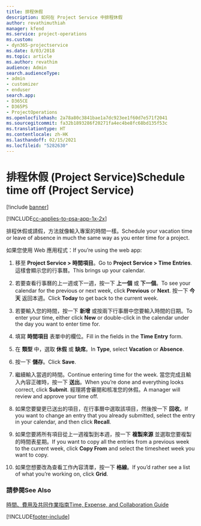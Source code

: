 ```yaml
---
title: 排程休假
description: 如何在 Project Service 中排程休假
author: revathimuthiah
manager: kfend
ms.service: project-operations
ms.custom:
- dyn365-projectservice
ms.date: 8/03/2018
ms.topic: article
ms.author: revathim
audience: Admin
search.audienceType:
- admin
- customizer
- enduser
search.app:
- D365CE
- D365PS
- ProjectOperations
ms.openlocfilehash: 2a78a80c3841bae1a7dc923ee1f60d7e571f2041
ms.sourcegitcommit: fa32b1893286f20271fa4ec4be8fc68bd135f53c
ms.translationtype: HT
ms.contentlocale: zh-HK
ms.lasthandoff: 02/15/2021
ms.locfileid: "5282630"
---
```

# <a name="schedule-time-off-project-service"></a><span data-ttu-id="9e97d-103">排程休假 (Project Service)</span><span class="sxs-lookup"><span data-stu-id="9e97d-103">Schedule time off (Project Service)</span></span>

[!include [banner](../includes/psa-now-project-operations.md)]

[!INCLUDE[cc-applies-to-psa-app-1x-2x](../includes/cc-applies-to-psa-app-1x-2x.md)]

<span data-ttu-id="9e97d-104">排程休假或請假，方法就像輸入專案的時間一樣。</span><span class="sxs-lookup"><span data-stu-id="9e97d-104">Schedule your vacation time or leave of absence in much the same way as you enter time for a project.</span></span>  
  
 <span data-ttu-id="9e97d-105">如果您使用 Web 應用程式：</span><span class="sxs-lookup"><span data-stu-id="9e97d-105">If you’re using the web app:</span></span>  
  
1.  <span data-ttu-id="9e97d-106">移至 **Project Service > 時間項目**。</span><span class="sxs-lookup"><span data-stu-id="9e97d-106">Go to **Project Service > Time Entries**.</span></span> <span data-ttu-id="9e97d-107">這樣會顯示您的行事曆。</span><span class="sxs-lookup"><span data-stu-id="9e97d-107">This brings up your calendar.</span></span>  
  
2.  <span data-ttu-id="9e97d-108">若要查看行事曆的上一週或下一週，按一下 **上一個** 或 **下一個**。</span><span class="sxs-lookup"><span data-stu-id="9e97d-108">To see your calendar for the previous or next week, click **Previous** or **Next**.</span></span> <span data-ttu-id="9e97d-109">按一下 **今天** 返回本週。</span><span class="sxs-lookup"><span data-stu-id="9e97d-109">Click **Today** to get back to the current week.</span></span>  
  
3.  <span data-ttu-id="9e97d-110">若要輸入您的時間，按一下 **新增** 或按兩下行事曆中您要輸入時間的日期。</span><span class="sxs-lookup"><span data-stu-id="9e97d-110">To enter your time, either click **New** or double-click in the calendar under the day you want to enter time for.</span></span>  
  
4.  <span data-ttu-id="9e97d-111">填寫 **時間項目** 表單中的欄位。</span><span class="sxs-lookup"><span data-stu-id="9e97d-111">Fill in the fields in the **Time Entry** form.</span></span>  
  
5.  <span data-ttu-id="9e97d-112">在 **類型** 中，選取 **休假** 或 **缺席**。</span><span class="sxs-lookup"><span data-stu-id="9e97d-112">In **Type**, select **Vacation** or **Absence**.</span></span>  
  
6.  <span data-ttu-id="9e97d-113">按一下 **儲存**。</span><span class="sxs-lookup"><span data-stu-id="9e97d-113">Click **Save**.</span></span>  
  
7.  <span data-ttu-id="9e97d-114">繼續輸入當週的時間。</span><span class="sxs-lookup"><span data-stu-id="9e97d-114">Continue entering time for the week.</span></span> <span data-ttu-id="9e97d-115">當您完成且輸入內容正確時，按一下 **送出**。</span><span class="sxs-lookup"><span data-stu-id="9e97d-115">When you’re done and everything looks correct, click **Submit**.</span></span> <span data-ttu-id="9e97d-116">經理將會審閱和核准您的休假。</span><span class="sxs-lookup"><span data-stu-id="9e97d-116">A manager will review and approve your time off.</span></span>  
  
8.  <span data-ttu-id="9e97d-117">如果您要變更已送出的項目，在行事曆中選取該項目，然後按一下 **回收**。</span><span class="sxs-lookup"><span data-stu-id="9e97d-117">If you want to change an entry that you already submitted, select the entry in your calendar, and then click **Recall**.</span></span>  
  
9. <span data-ttu-id="9e97d-118">如果您要將所有項目從上一週複製到本週，按一下 **複製來源** 並選取您要複製的時間表星期。</span><span class="sxs-lookup"><span data-stu-id="9e97d-118">If you want to copy all the entries from a previous week to the current week, click **Copy From** and select the timesheet week you want to copy.</span></span>  
  
10. <span data-ttu-id="9e97d-119">如果您想要改為查看工作內容清單，按一下 **格線**。</span><span class="sxs-lookup"><span data-stu-id="9e97d-119">If you’d rather see a list of what you’re working on, click **Grid**.</span></span>  
  
### <a name="see-also"></a><span data-ttu-id="9e97d-120">請參閱</span><span class="sxs-lookup"><span data-stu-id="9e97d-120">See Also</span></span>  
 [<span data-ttu-id="9e97d-121">時間、費用及共同作業指南</span><span class="sxs-lookup"><span data-stu-id="9e97d-121">Time, Expense, and Collaboration Guide</span></span>](../psa/time-expense-collaboration-guide.md)


[!INCLUDE[footer-include](../includes/footer-banner.md)]
